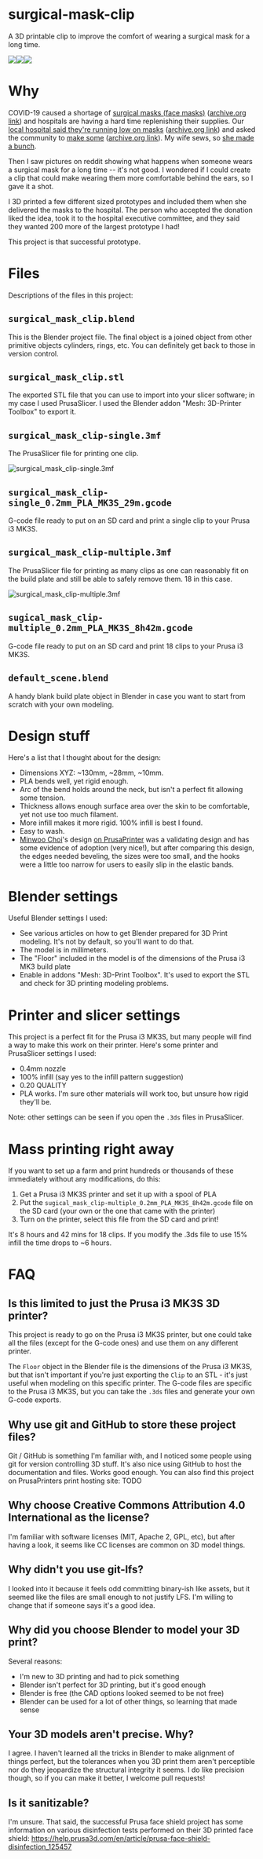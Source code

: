 # surgical-mask-clip
A 3D printable clip to improve the comfort of wearing a surgical mask for a long time.

![](https://raw.githubusercontent.com/pmotch/surgical-mask-clip/master/readme_assets/surgical-mask-clip-single-300px.jpg)![](https://raw.githubusercontent.com/pmotch/surgical-mask-clip/master/readme_assets/surgical-mask-clip-video-original.gif)![](https://raw.githubusercontent.com/pmotch/surgical-mask-clip/master/readme_assets/surgical-mask-clip-printing-300px.jpg)

# Why
COVID-19 caused a shortage of [surgical masks (face masks)](https://www.fda.gov/medical-devices/personal-protective-equipment-infection-control/n95-respirators-and-surgical-masks-face-masks) ([archive.org link](https://web.archive.org/web/20200325214258/https://www.fda.gov/medical-devices/personal-protective-equipment-infection-control/n95-respirators-and-surgical-masks-face-masks)) and hospitals are having a hard time replenishing their supplies. Our [local hospital said they're running low on masks](https://www.courierpress.com/story/news/2020/03/18/coronavirus-deaconess-ask-public-provide-medical-face-masks/2865273001/) ([archive.org link](https://web.archive.org/web/20200326225658/https://www.courierpress.com/story/news/2020/03/18/coronavirus-deaconess-ask-public-provide-medical-face-masks/2865273001/)) and asked the community to [make some](https://www.deaconess.com/How-to-make-a-Face-Mask) ([archive.org link](https://web.archive.org/web/20200327003117/https://www.deaconess.com/How-to-make-a-Face-Mask)). My wife sews, so [she made a bunch](https://raw.githubusercontent.com/pmotch/surgical-mask-clip/master/readme_assets/sewn_masks.jpg).

Then I saw pictures on reddit showing what happens when someone wears a surgical mask for a long time -- it's not good. I wondered if I could create a clip that could make wearing them more comfortable behind the ears, so I gave it a shot.

I 3D printed a few different sized prototypes and included them when she delivered the masks to the hospital. The person who accepted the donation liked the idea, took it to the hospital executive committee, and they said they wanted 200 more of the largest prototype I had!

This project is that successful prototype.

# Files

Descriptions of the files in this project:

## `surgical_mask_clip.blend`

This is the Blender project file. The final object is a joined object from other primitive objects cylinders, rings, etc. You can definitely get back to those in version control.

## `surgical_mask_clip.stl`

The exported STL file that you can use to import into your slicer software; in my case I used PrusaSlicer. I used the Blender addon "Mesh: 3D-Printer Toolbox" to export it.

## `surgical_mask_clip-single.3mf`

The PrusaSlicer file for printing one clip.

![surgical_mask_clip-single.3mf](https://raw.githubusercontent.com/pmotch/surgical-mask-clip/master/readme_assets/sugical_mask_clip-single_g-code_screenshot.png)

## `surgical_mask_clip-single_0.2mm_PLA_MK3S_29m.gcode`

G-code file ready to put on an SD card and print a single clip to your Prusa i3 MK3S.

## `surgical_mask_clip-multiple.3mf`

The PrusaSlicer file for printing as many clips as one can reasonably fit on the build plate and still be able to safely remove them. 18 in this case.

![surgical_mask_clip-multiple.3mf](https://raw.githubusercontent.com/pmotch/surgical-mask-clip/master/readme_assets/sugical_mask_clip-multiple_g-code_screenshot.png)

## `sugical_mask_clip-multiple_0.2mm_PLA_MK3S_8h42m.gcode`

G-code file ready to put on an SD card and print 18 clips to your Prusa i3 MK3S.

## `default_scene.blend`

A handy blank build plate object in Blender in case you want to start from scratch with your own modeling.

# Design stuff

Here's a list that I thought about for the design:

- Dimensions XYZ: ~130mm, ~28mm, ~10mm.
- PLA bends well, yet rigid enough.
- Arc of the bend holds around the neck, but isn't a perfect fit allowing some tension.
- Thickness allows enough surface area over the skin to be comfortable, yet not use too much filament.
- More infill makes it more rigid. 100% infill is best I found.
- Easy to wash.
- [Minwoo Choi](https://www.prusaprinters.org/social/52530-minwoo-choi)'s design [on PrusaPrinter](https://www.prusaprinters.org/prints/25999-mask-connection-clips) was a validating design and has some evidence of adoption (very nice!), but after comparing this design, the edges needed beveling, the sizes were too small, and the hooks were a little too narrow for users to easily slip in the elastic bands.

# Blender settings

Useful Blender settings I used:

- See various articles on how to get Blender prepared for 3D Print modeling. It's not by default, so you'll want to do that.
- The model is in millimeters.
- The "Floor" included in the model is of the dimensions of the Prusa i3 MK3 build plate
- Enable in addons "Mesh: 3D-Print Toolbox". It's used to export the STL and check for 3D printing modeling problems.

# Printer and slicer settings

This project is a perfect fit for the Prusa i3 MK3S, but many people will find a way to make this work on their printer. Here's some printer and PrusaSlicer settings I used:

- 0.4mm nozzle
- 100% infill (say yes to the infill pattern suggestion)
- 0.20 QUALITY
- PLA works. I'm sure other materials will work too, but unsure how rigid they'll be.

Note: other settings can be seen if you open the `.3ds` files in PrusaSlicer.

# Mass printing right away

If you want to set up a farm and print hundreds or thousands of these immediately without any modifications, do this:

1. Get a Prusa i3 MK3S printer and set it up with a spool of PLA
2. Put the `sugical_mask_clip-multiple_0.2mm_PLA_MK3S_8h42m.gcode` file on the SD card (your own or the one that came with the printer)
3. Turn on the printer, select this file from the SD card and print!

It's 8 hours and 42 mins for 18 clips. If you modify the .3ds file to use 15% infill the time drops to ~6 hours.

# FAQ

## Is this limited to just the Prusa i3 MK3S 3D printer?

This project is ready to go on the Prusa i3 MK3S printer, but one could take all the files (except for the G-code ones) and use them on any different printer.

The `Floor` object in the Blender file is the dimensions of the Prusa i3 MK3S, but that isn't important if you're just exporting the `Clip` to an STL - it's just useful when modeling on this specific printer. The G-code files are specific to the Prusa i3 MK3S, but you can take the `.3ds` files and generate your own G-code exports.

## Why use git and GitHub to store these project files?

Git / GitHub is something I'm familiar with, and I noticed some people using git for version controlling 3D stuff. It's also nice using GitHub to host the documentation and files. Works good enough. You can also find this project on PrusaPrinters print hosting site: TODO

## Why choose Creative Commons Attribution 4.0 International as the license?

I'm familiar with software licenses (MIT, Apache 2, GPL, etc), but after having a look, it seems like CC licenses are common on 3D model things.

## Why didn't you use git-lfs?

I looked into it because it feels odd committing binary-ish like assets, but it seemed like the files are small enough to not justify LFS. I'm willing to change that if someone says it's a good idea.

## Why did you choose Blender to model your 3D print?

Several reasons:
- I'm new to 3D printing and had to pick something
- Blender isn't perfect for 3D printing, but it's good enough
- Blender is free (the CAD options looked seemed to be not free)
- Blender can be used for a lot of other things, so learning that made sense

## Your 3D models aren't precise. Why?

I agree. I haven't learned all the tricks in Blender to make alignment of things perfect, but the tolerances when you 3D print them aren't perceptible nor do they jeopardize the structural integrity it seems. I do like precision though, so if you can make it better, I welcome pull requests!

## Is it sanitizable?

I'm unsure. That said, the successful Prusa face shield project has some information on various disinfection tests performed on their 3D printed face shield: https://help.prusa3d.com/en/article/prusa-face-shield-disinfection_125457

